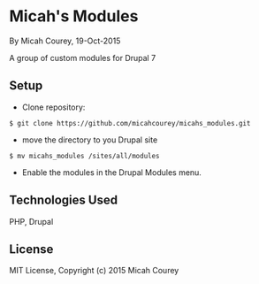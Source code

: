 Micah's Modules
===============

By Micah Courey, 19-Oct-2015

A group of custom modules for Drupal 7

Setup
----------
* Clone repository:
```console
$ git clone https://github.com/micahcourey/micahs_modules.git
```
* move the directory to you Drupal site
```console
$ mv micahs_modules /sites/all/modules
```
* Enable the modules in the Drupal Modules menu.

Technologies Used
----------
PHP, Drupal

License
----------
MIT License, Copyright (c) 2015 Micah Courey
